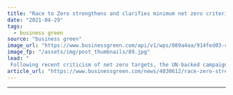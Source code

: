 ```yaml
---
title: "Race to Zero strengthens and clarifies minimum net zero criteria for members"
date: "2021-04-29"
tags: 
  - business green
source: "business green"
image_url: "https://www.businessgreen.com/api/v1/wps/089a4aa/914fed03-c20b-4edb-a869-05c7f2f04507/2/WangAnQi-china-chongqing-iStock-1189910419-185x114.jpg"
image_fp: "/assets/img/post_thumbnails/89.jpg"
lead: "
 Following recent criticism of net zero targets, the UN-backed campaign tightens its standards and notes that 'the concept of net zero is complex and the science and best practices are developing fast' ..."
article_url: "https://www.businessgreen.com/news/4030612/race-zero-strengthens-clarifies-minimum-net-zero-criteria-members"
---
```


---
